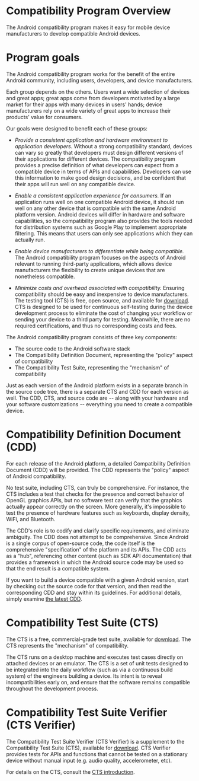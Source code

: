 <!--
   Copyright 2010 The Android Open Source Project 

   Licensed under the Apache License, Version 2.0 (the "License"); 
   you may not use this file except in compliance with the License.
   You may obtain a copy of the License at

       http://www.apache.org/licenses/LICENSE-2.0

   Unless required by applicable law or agreed to in writing, software
   distributed under the License is distributed on an "AS IS" BASIS,
   WITHOUT WARRANTIES OR CONDITIONS OF ANY KIND, either express or implied.
   See the License for the specific language governing permissions and
   limitations under the License.
-->

# Compatibility Program Overview #

The Android compatibility program makes it easy for mobile device
manufacturers to develop compatible Android devices.

# Program goals #

The Android compatibility program works for the benefit of the entire
Android community, including users, developers, and device manufacturers.

Each group depends on the others. Users want a wide selection of devices
and great apps; great apps come from developers motivated by a large market
for their apps with many devices in users' hands; device manufacturers rely
on a wide variety of great apps to increase their products' value for
consumers.

Our goals were designed to benefit each of these groups:

- *Provide a consistent application and hardware environment to application
developers.* 
    Without a strong compatibility standard, devices can vary so
greatly that developers must design different versions of their applications
for different devices. The compatibility program provides a precise definition
of what developers can expect from a compatible device in terms of APIs and
capabilities. Developers can use this information to make good design
decisions, and be confident that their apps will run well on any compatible
device.

- *Enable a consistent application experience for consumers.*
    If an application runs well on one compatible Android device, it should run well on
any other device that is compatible with the same Android platform version.
Android devices will differ in hardware and software capabilities, so the
compatibility program also provides the tools needed for distribution systems
such as Google Play to implement appropriate filtering. This means that
users can only see applications which they can actually run.

- *Enable device manufacturers to differentiate while being
compatible.*
    The Android compatibility program focuses on the aspects of
Android relevant to running third-party applications, which allows device
manufacturers the flexibility to create unique devices that are nonetheless
compatible.

- *Minimize costs and overhead associated with compatibility.*
    Ensuring compatibility should be easy and inexpensive to
device manufacturers. The testing tool (CTS) is free, open source, and
available for [download](downloads.html). 
CTS is designed to be used for continuous self-testing
during the device development process to eliminate the cost of changing your
workflow or sending your device to a third party for testing. Meanwhile, there
are no required certifications, and thus no corresponding costs and
fees.

The Android compatibility program consists of three key components:

- The source code to the Android software stack
- The Compatilbility Definition Document, representing the "policy" aspect of compatibility
- The Compatilbility Test Suite, representing the "mechanism" of compatibility

Just as each version of the Android platform exists in a separate branch in
the source code tree, there is a separate CTS and CDD for each version as
well. The CDD, CTS, and source code are -- along with your hardware and your
software customizations -- everything you need to create a compatible device.

# Compatibility Definition Document (CDD) #

For each release of the Android platform, a detailed Compatibility
Definition Document (CDD) will be provided. The CDD represents the "policy"
aspect of Android compatibility.

No test suite, including CTS, can truly be comprehensive. For instance, the
CTS includes a test that checks for the presence and correct behavior of
OpenGL graphics APIs, but no software test can verify that the graphics
actually appear correctly on the screen. More generally, it's impossible to
test the presence of hardware features such as keyboards, display density,
WiFi, and Bluetooth.

The CDD's role is to codify and clarify specific requirements, and
eliminate ambiguity.  The CDD does not attempt to be comprehensive. Since
Android is a single corpus of open-source code, the code itself is the
comprehensive "specification" of the platform and its APIs. The CDD acts as a
"hub", referencing other content (such as SDK API documentation) that provides
a framework in which the Android source code may be used so that the end
result is a compatible system.

If you want to build a device compatible with a given Android version,
start by checking out the source code for that version, and then read the
corresponding CDD and stay within its guidelines. For additional details,
simply examine [the latest CDD](4.1/android-4.1-cdd.pdf).

# Compatibility Test Suite (CTS) #

The CTS is a free, commercial-grade test suite, available for
[download](downloads.html).
The CTS represents the "mechanism" of compatibility.

The CTS runs on a desktop machine and executes test cases directly on
attached devices or an emulator. The CTS is a set of unit tests designed to be
integrated into the daily workflow (such as via a continuous build system) of
the engineers building a device. Its intent is to reveal incompatibilities
early on, and ensure that the software remains compatible throughout the
development process.


# Compatibility Test Suite Verifier (CTS Verifier) #
The Compatibility Test Suite Verifier (CTS Verifier) is a supplement to the
Compatibility Test Suite (CTS), available for [download](downloads.html).
CTS Verifier provides tests for APIs and functions that cannot be tested on a
stationary device without manual input (e.g. audio quality, accelerometer, etc).

For details on the CTS, consult the [CTS introduction](cts-intro.html).
